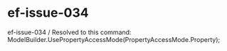 # ef-issue-034
ef-issue-034 / Resolved to this command: ModelBuilder.UsePropertyAccessMode(PropertyAccessMode.Property);
